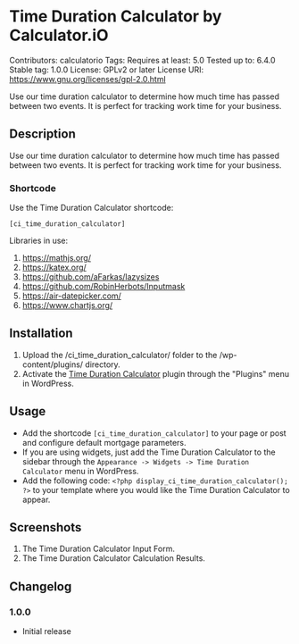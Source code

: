 # Time Duration Calculator by Calculator.iO
Contributors: calculatorio
Tags: 
Requires at least: 5.0
Tested up to: 6.4.0
Stable tag: 1.0.0
License: GPLv2 or later
License URI: https://www.gnu.org/licenses/gpl-2.0.html

Use our time duration calculator to determine how much time has passed between two events. It is perfect for tracking work time for your business.

## Description

Use our time duration calculator to determine how much time has passed between two events. It is perfect for tracking work time for your business.

### Shortcode

Use the Time Duration Calculator shortcode:

`[ci_time_duration_calculator]`

Libraries in use:
1. https://mathjs.org/
2. https://katex.org/
3. https://github.com/aFarkas/lazysizes
4. https://github.com/RobinHerbots/Inputmask
5. https://air-datepicker.com/
6. https://www.chartjs.org/

## Installation

1. Upload the /ci_time_duration_calculator/ folder to the /wp-content/plugins/ directory.
2. Activate the [Time Duration Calculator](https://www.calculator.io/time-duration-calculator/ "Time Duration Calculator Homepage") plugin through the "Plugins" menu in WordPress.

## Usage
* Add the shortcode `[ci_time_duration_calculator]` to your page or post and configure default mortgage parameters.
* If you are using widgets, just add the Time Duration Calculator to the sidebar through the `Appearance -> Widgets -> Time Duration Calculator` menu in WordPress.
* Add the following code: `<?php display_ci_time_duration_calculator(); ?>` to your template where you would like the Time Duration Calculator to appear.

## Screenshots
1. The Time Duration Calculator Input Form.
2. The Time Duration Calculator Calculation Results.

## Changelog

### 1.0.0
* Initial release
